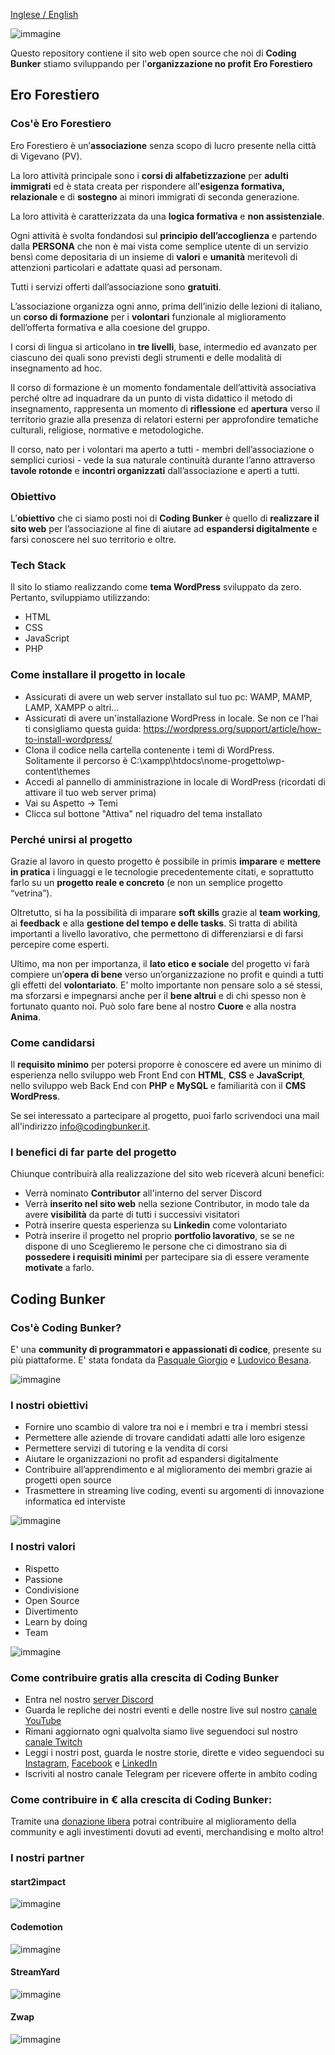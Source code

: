 [Inglese / English](https://github.com/Coding-Bunker/Ero-Forestiero/blob/main/README-english.md)

![immagine](https://user-images.githubusercontent.com/58633329/127655910-6ede856f-1e8f-4113-af13-19f3d6cde8bb.png)

Questo repository contiene il sito web open source che noi di **Coding Bunker** stiamo sviluppando per l'__organizzazione no profit__ **Ero Forestiero**

## Ero Forestiero
### Cos'è Ero Forestiero
Ero Forestiero è un’**associazione** senza scopo di lucro presente nella città di Vigevano (PV).

La loro attività principale sono i **corsi di alfabetizzazione** per **adulti immigrati** ed è stata creata per rispondere all'**esigenza formativa, relazionale** e di **sostegno** ai minori immigrati di seconda generazione.

La loro attività è caratterizzata da una **logica formativa** e **non assistenziale**.

Ogni attività è svolta fondandosi sul **principio dell’accoglienza** e partendo dalla **PERSONA** che non è mai vista come semplice utente di un servizio bensì come depositaria di un insieme di **valori** e **umanità** meritevoli di attenzioni particolari e adattate quasi ad personam.

Tutti i servizi offerti dall’associazione sono **gratuiti**.

L’associazione organizza ogni anno, prima dell’inizio delle lezioni di italiano, un **corso di formazione** per i **volontari** funzionale al miglioramento dell’offerta formativa e alla coesione del gruppo. 

I corsi di lingua si articolano in **tre livelli**, base, intermedio ed avanzato per ciascuno dei quali sono previsti degli strumenti e delle modalità di insegnamento ad hoc. 

Il corso di formazione è un momento fondamentale dell’attività associativa perché oltre ad inquadrare da un punto di vista didattico il metodo di insegnamento, rappresenta un momento di **riflessione** ed **apertura** verso il territorio grazie alla presenza di relatori esterni per approfondire tematiche culturali, religiose, normative e metodologiche. 

Il corso, nato per i volontari ma aperto a tutti - membri dell’associazione o semplici curiosi - vede la sua naturale continuità durante l’anno attraverso **tavole rotonde** e **incontri organizzati** dall’associazione e aperti a tutti.

### Obiettivo
L’**obiettivo** che ci siamo posti noi di **Coding Bunker** è quello di **realizzare il sito web** per l’associazione al fine di aiutare ad **espandersi digitalmente** e farsi conoscere nel suo territorio e oltre.

### Tech Stack
Il sito lo stiamo realizzando come **tema WordPress** sviluppato da zero.
Pertanto, sviluppiamo utilizzando:
 -  HTML
 -  CSS
 -  JavaScript
 -  PHP

### Come installare il progetto in locale
 - Assicurati di avere un web server installato sul tuo pc: WAMP, MAMP, LAMP, XAMPP o altri...
 - Assicurati di avere un'installazione WordPress in locale. Se non ce l'hai ti consigliamo questa guida: https://wordpress.org/support/article/how-to-install-wordpress/
 - Clona il codice nella cartella contenente i temi di WordPress. Solitamente il percorso è C:\xampp\htdocs\nome-progetto\wp-content\themes
 - Accedi al pannello di amministrazione in locale di WordPress (ricordati di attivare il tuo web server prima)
 - Vai su Aspetto -> Temi
 - Clicca sul bottone "Attiva" nel riquadro del tema installato

### Perché unirsi al progetto
Grazie al lavoro in questo progetto è possibile in primis **imparare** e **mettere in pratica** i linguaggi e le tecnologie precedentemente citati, e soprattutto farlo su un **progetto reale e concreto** (e non un semplice progetto “vetrina”).

Oltretutto, si ha la possibilità di imparare **soft skills** grazie al **team working**, ai **feedback** e alla **gestione del tempo e delle tasks**. Si tratta di abilità importanti a livello lavorativo, che permettono di differenziarsi e di farsi percepire come esperti.

Ultimo, ma non per importanza, il **lato etico e sociale** del progetto vi farà compiere un’**opera di bene** verso un’organizzazione no profit e quindi a tutti gli effetti del **volontariato**.
E’ molto importante non pensare solo a sé stessi, ma sforzarsi e impegnarsi anche per il **bene altrui** e di chi spesso non è fortunato quanto noi. 
Può solo fare bene al nostro **Cuore** e alla nostra **Anima**.

### Come candidarsi
Il **requisito minimo** per potersi proporre è conoscere ed avere un minimo di esperienza nello sviluppo web Front End con **HTML**, **CSS** e **JavaScript**, nello sviluppo web Back End con **PHP** e **MySQL** e familiarità con il **CMS WordPress**.

Se sei interessato a partecipare al progetto, puoi farlo scrivendoci una mail all'indirizzo [info@codingbunker.it](mailto:info@codingbunker.it).

### I benefici di far parte del progetto
Chiunque contribuirà alla realizzazione del sito web riceverà alcuni benefici:
 - Verrà nominato **Contributor** all'interno del server Discord
 - Verrà **inserito nel sito web** nella sezione Contributor, in modo tale da avere **visibilità** da parte di tutti i successivi visitatori
 - Potrà inserire questa esperienza su **Linkedin** come volontariato
 - Potrà inserire il progetto nel proprio **portfolio lavorativo**, se se ne dispone di uno
Sceglieremo le persone che ci dimostrano sia di **possedere i requisiti minimi** per partecipare sia di essere veramente **motivate** a farlo.

## Coding Bunker
### Cos'è Coding Bunker?
E' una **community di programmatori e appassionati di codice**, presente su più piattaforme.
E' stata fondata da [Pasquale Giorgio](https://github.com/pasqualegiorgio) e [Ludovico Besana](https://github.com/ludovicobesana).

![immagine](https://user-images.githubusercontent.com/58633329/125776000-9d139a43-ab11-47c1-b5e6-e7ce232def20.png)

### I nostri obiettivi
* Fornire uno scambio di valore tra noi e i membri e tra i membri stessi
* Permettere alle aziende di trovare candidati adatti alle loro esigenze
* Permettere servizi di tutoring e la vendita di corsi
* Aiutare le organizzazioni no profit ad espandersi digitalmente
* Contribuire all’apprendimento e al miglioramento dei membri grazie ai progetti open source
* Trasmettere in streaming live coding, eventi su argomenti di innovazione informatica ed interviste

![immagine](https://user-images.githubusercontent.com/58633329/125776062-faddb0c1-c610-437c-8589-9d5e15b506be.png)

### I nostri valori
* Rispetto
* Passione
* Condivisione
* Open Source
* Divertimento
* Learn by doing
* Team 

![immagine](https://user-images.githubusercontent.com/58633329/125776127-ad2536f3-54a3-4006-89c4-1b2134999e06.png)

### Come contribuire gratis alla crescita di Coding Bunker
* Entra nel nostro [server Discord](https://discord.gg/M7VH6zGm)
* Guarda le repliche dei nostri eventi e delle nostre live sul nostro [canale YouTube](https://www.youtube.com/channel/UCVkl7yf00zC1xGuN-nQf9hA )
* Rimani aggiornato ogni qualvolta siamo live seguendoci sul nostro [canale Twitch](https://www.twitch.tv/codingbunker/)
* Leggi i nostri post, guarda le nostre storie, dirette e video seguendoci su [Instagram](https://www.instagram.com/codingbunker/), [Facebook](https://www.facebook.com/pg/codingbunker/) e [LinkedIn](https://it.linkedin.com/company/coding-bunker)
* Iscriviti al nostro canale Telegram per ricevere offerte in ambito coding

### Come contribuire in € alla crescita di Coding Bunker:
Tramite una [donazione libera](https://www.paypal.me/codingbunkerdiscord/) potrai contribuire al miglioramento della community e agli investimenti dovuti ad eventi, merchandising e molto altro! 


### I nostri partner
#### start2impact

![immagine](https://user-images.githubusercontent.com/58633329/125776237-72c2aefa-3965-4501-b082-f232cca09c9c.png)

#### Codemotion

![immagine](https://user-images.githubusercontent.com/58633329/125776345-86900c5e-6c34-4873-aaa7-14dd90f8f897.png)

#### StreamYard

![immagine](https://user-images.githubusercontent.com/58633329/125776382-ef960960-b657-43bf-98c5-99dc4c0741a8.png)

#### Zwap

![immagine](https://user-images.githubusercontent.com/58633329/125776421-e5aa321b-5c3f-4fb2-a466-0a1a2f0cfa02.png)
